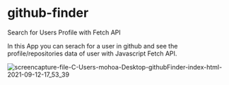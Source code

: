 # github-finder
Search for Users Profile with Fetch API

In this App you can serach for a user in github and see the profile/repositories data of user with Javascript Fetch API.

![screencapture-file-C-Users-mohoa-Desktop-githubFinder-index-html-2021-09-12-17_53_39](https://user-images.githubusercontent.com/73969513/132989654-0fa4256d-dfa2-4275-a55e-517d2f81e4ac.png)
